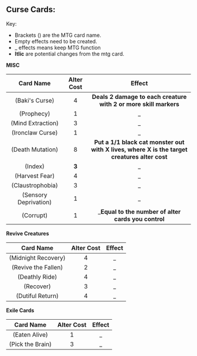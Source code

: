 ## Curse Cards:

Key:
* Brackets () are the MTG card name.
* Empty effects need to be created.
* _ effects means keep MTG function
* **Itlic** are potential changes from the mtg card. 

**MISC**

|Card Name                        |Alter Cost|Effect                                                                                       |
|:-------------------------------:|:--------:|:-------------------------------------------------------------------------------------------:|
|(Baki's Curse)                   |4         |**Deals 2 damage to each creature with 2 or more skill markers**                             |
|(Prophecy)                       |1         |_                                                                                            |
|(Mind Extraction)                |3         |_                                                                                            |
|(Ironclaw Curse)                 |1         |_                                                                                            |
|(Death Mutation)                 |8         |**Put a 1/1 black cat monster out with X lives, where X is the target creatures alter cost** |
|(Index)                          |**3**     |_                                                                                            |
|(Harvest Fear)                   |4         |_                                                                                            |
|(Claustrophobia)                 |3         |_                                                                                            |
|(Sensory Deprivation)            |1         |_                                                                                            |
|(Corrupt)                        |1         |_**Equal to the number of alter cards you control**                                          |

**Revive Creatures**

|Card Name                        |Alter Cost|Effect                                                                                       |
|:-------------------------------:|:--------:|:-------------------------------------------------------------------------------------------:|
|(Midnight Recovery)              |4         |_                                                                                            |
|(Revive the Fallen)              |2         |_                                                                                            |
|(Deathly Ride)                   |4         |_                                                                                            |
|(Recover)                        |3         |_                                                                                            |
|(Dutiful Return)                 |4         |_                                                                                            |

**Exile Cards**

|Card Name                        |Alter Cost|Effect                                                                                       |
|:-------------------------------:|:--------:|:-------------------------------------------------------------------------------------------:|
|(Eaten Alive)                    |1         |_                                                                                            |
|(Pick the Brain)                 |3         |_                                                                                            |


